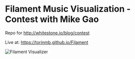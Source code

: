 # Filament Music Visualization - Contest with Mike Gao
Repo for http://whitestone.io/blog/contest

Live at: https://torinmb.github.io/Filament

![Filament Visualizer](https://raw.githubusercontent.com/torinmb/Filament/master/Filament.jpg)
